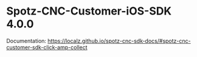 # Spotz-CNC-Customer-iOS-SDK 4.0.0

Documentation: https://localz.github.io/spotz-cnc-sdk-docs/#spotz-cnc-customer-sdk-click-amp-collect
